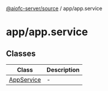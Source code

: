 [@aiofc-server/source](../../index.md) / app/app.service

# app/app.service

## Classes

| Class | Description |
| ------ | ------ |
| [AppService](classes/AppService.md) | - |
